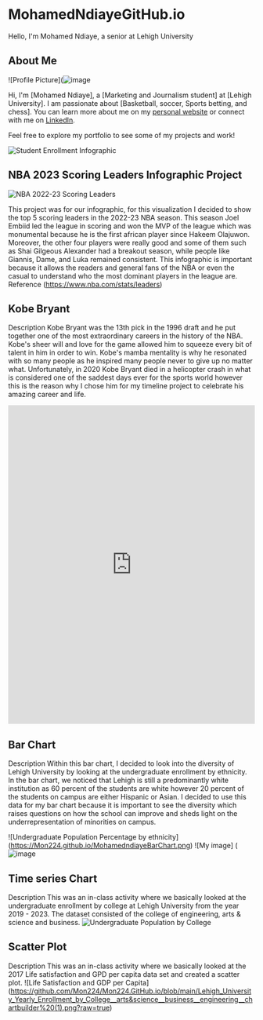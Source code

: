# MohamedNdiayeGitHub.io
Hello, I'm Mohamed Ndiaye, a senior at Lehigh University
## About Me
![Profile Picture](![image](https://github.com/Mon224/Mon224.GitHub.io/assets/145939268/81be194c-6b02-42e8-819a-4cb3f12b73c8)


Hi, I'm [Mohamed Ndiaye], a [Marketing and Journalism student] at [Lehigh University]. I am passionate about [Basketball, soccer,  Sports betting, and chess]. You can learn more about me on my [personal website](link_to_personal_website) or connect with me on [LinkedIn](https://www.linkedin.com/in/mohamed-ndiaye-a39b79238/).

Feel free to explore my portfolio to see some of my projects and work!

![Student Enrollment Infographic](https://github.com/Mon224/Mon224.GitHub.io/blob/main/Student%20Enrollment.png?raw=true) 

## NBA 2023 Scoring Leaders Infographic Project 
![NBA 2022-23 Scoring Leaders](https://github.com/Mon224/Mon224.GitHub.io/blob/main/NBA%20Scoring%20Leaders%202022-23%20(1).png?raw=true) 

This project was for our infographic, for this visualization I decided to show the top 5 scoring leaders in the 2022-23 NBA season. This season Joel Embiid led the league in scoring and won the MVP of the league which was monumental because he is the first african player since Hakeem Olajuwon. Moreover, the other four players were really good and some of them such as Shai Gilgeous Alexander had a breakout season, while people like Giannis, Dame, and Luka remained consistent. This infographic is important because it allows the readers and general fans of the NBA or even the casual to understand who the most dominant players in the league are. 
Reference (https://www.nba.com/stats/leaders)



## Kobe Bryant
Description 
Kobe Bryant was the 13th pick in the 1996 draft and he put together one of the most extraordinary careers in the history of the NBA. Kobe's sheer will and love for the game allowed him to squeeze every bit of talent in him in order to win. Kobe's mamba mentality is why he resonated with so many people as he inspired many people never to give up no matter what. Unfortunately, in 2020 Kobe Bryant died in a helicopter crash in what is considered one of the saddest days ever for the sports world however this is the reason why I chose him for my timeline project to celebrate his amazing career and life. 

<iframe src='https://cdn.knightlab.com/libs/timeline3/latest/embed/index.html?source=1kHrL14cMMv1whKGy5cO5lP7kDiZhA7Qi_mpLR3K8nFA&font=Default&lang=en&initial_zoom=2&height=650' width='100%' height='650' webkitallowfullscreen mozallowfullscreen allowfullscreen frameborder='0'></iframe>


## Bar Chart 
Description 
Within this bar chart, I decided to look into the diversity of Lehigh University by looking at the undergraduate enrollment by ethnicity. In the bar chart, we noticed that Lehigh is still a predominantly white institution as 60 percent of the students are white however 20 percent of the students on campus are either Hispanic or Asian. I decided to use this data for my bar chart because it is important to see the diversity which raises questions on how the school can improve and sheds light on the underrepresentation of minorities on campus.

![Undergraduate Population Percentage by ethnicity] (https://Mon224.github.io/MohamedndiayeBarChart.png)
![My image]  (![image](https://github.com/Mon224/Mon224.GitHub.io/assets/145939268/7a2a932e-3733-4710-a85d-f634dc11a904)


## Time series Chart 
Description 
This was an in-class activity where we basically looked at the undergraduate enrollment by college at Lehigh University from the year 2019 - 2023. The dataset consisted of the college of engineering, arts & science and business. 
![Undergraduate Population by College](https://github.com/Mon224/Mon224.GitHub.io/blob/main/Lehigh_University_Yearly_Enrollment_by_College__arts&science__business__engineering__chartbuilder%20(1).png?raw=true) 

## Scatter Plot 
Description 
This was an in-class activity where we basically looked at the 2017 Life satisfaction and GPD per capita data set and created a scatter plot. 
![Life Satisfaction and GDP per Capita] (https://github.com/Mon224/Mon224.GitHub.io/blob/main/Lehigh_University_Yearly_Enrollment_by_College__arts&science__business__engineering__chartbuilder%20(1).png?raw=true) 
